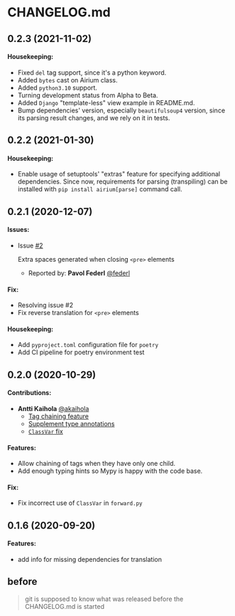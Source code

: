 # CHANGELOG.md

## 0.2.3 (2021-11-02)

#### Housekeeping:
- Fixed `del` tag support, since it's a python keyword.
- Added `bytes` cast on Airium class.
- Added `python3.10` support.
- Turning development status from Alpha to Beta.
- Added `Django` "template-less" view example in README.md.
- Bump dependencies' version, especially `beautifulsoup4` version, since its parsing 
  result changes, and we rely on it in tests.

## 0.2.2 (2021-01-30)

#### Housekeeping:
- Enable usage of setuptools' "extras" feature for specifying additional dependencies.
  Since now, requirements for parsing (transpiling) can be installed with
  `pip install airium[parse]` command call.

## 0.2.1 (2020-12-07)

#### Issues:

- Issue [#2](https://gitlab.com/kamichal/airium/-/issues/2)

  Extra spaces generated when closing `<pre>` elements
    - Reported by: **Pavol Federl** [@federl](https://gitlab.com/federl)

#### Fix:

- Resolving issue #2
- Fix reverse translation for `<pre>` elements

#### Housekeeping:

- Add `pyproject.toml` configuration file for `poetry`
- Add CI pipeline for poetry environment test

## 0.2.0 (2020-10-29)

#### Contributions:

- **Antti Kaihola** [@akaihola](https://gitlab.com/akaihola)
    - [Tag chaining feature](https://gitlab.com/kamichal/airium/-/merge_requests/4)
    - [Supplement type annotations](https://gitlab.com/kamichal/airium/-/merge_requests/2)
    - [`ClassVar` fix](https://gitlab.com/kamichal/airium/-/merge_requests/1)

#### Features:

- Allow chaining of tags when they have only one child.
- Add enough typing hints so Mypy is happy with the code base.

#### Fix:

- Fix incorrect use of `ClassVar` in `forward.py`

## 0.1.6 (2020-09-20)

#### Features:

- add info for missing dependencies for translation

## before

> git is supposed to know what was released before the CHANGELOG.md is started
